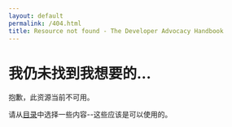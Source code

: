 ```yaml
---
layout: default
permalink: /404.html
title: Resource not found - The Developer Advocacy Handbook
---
```


# 我仍未找到我想要的...

抱歉，此资源当前不可用。

请从[目录](toc)中选择一些内容--这些应该是可以使用的。